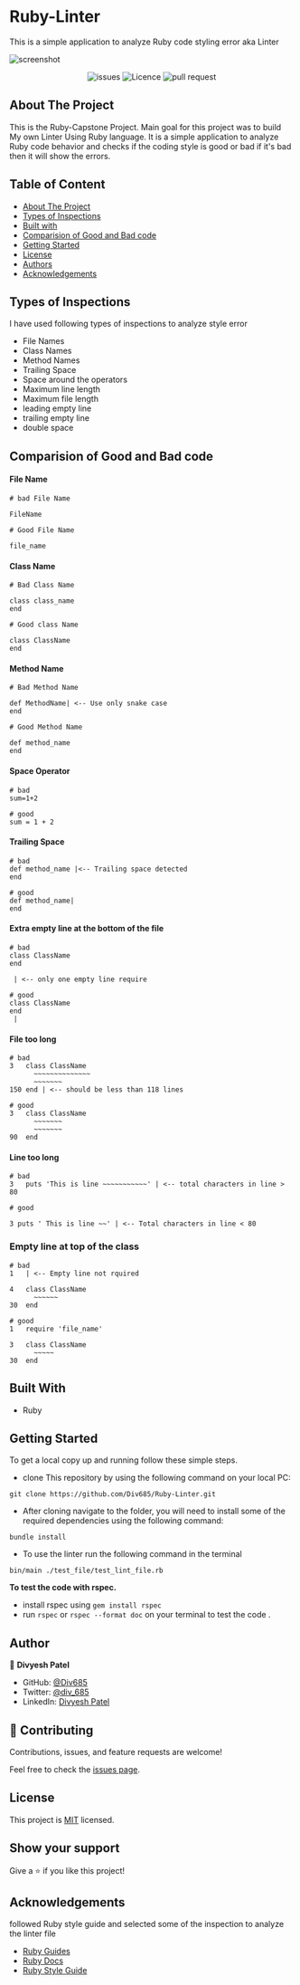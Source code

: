 # Ruby-Linter
This is a simple application to analyze Ruby code styling error aka Linter

![screenshot](./img/screenshot.png)

<p align="center"> 
<img src="https://img.shields.io/github/issues/Div685/Ruby-Linter?style=for-the-badge" alt="issues" >
<img src="https://img.shields.io/github/license/Div685/Ruby-Linter?style=for-the-badge" alt="Licence" >
<img src="https://img.shields.io/github/issues-pr/Div685/Ruby-Linter?style=for-the-badge" alt="pull request" >
</p>

## About The Project

This is the Ruby-Capstone Project. Main goal for this project was to build My own Linter Using Ruby language. It is a simple application to analyze Ruby code behavior and checks if the coding style is good or bad if it's bad then it will show the errors.

## Table of Content
- [About The Project](#about-the-project)
- [Types of Inspections](#types-of-inspections)
- [Built with](#built-with)
- [Comparision of Good and Bad code](#comparision-of-good-and-bad-code)
- [Getting Started](#getting-started)
- [License](#license)
- [Authors](#authors)
- [Acknowledgements](#acknowledgements)

## Types of Inspections

I have used following types of inspections to analyze style error

- File Names
- Class Names
- Method Names
- Trailing Space
- Space around the operators
- Maximum line length
- Maximum file length
- leading empty line
- trailing empty line
- double space

## Comparision of Good and Bad code

#### File Name
```
# bad File Name

FileName

# Good File Name

file_name
```

####  Class Name
```
# Bad Class Name

class class_name
end

# Good class Name

class ClassName
end
```

#### Method Name
```
# Bad Method Name

def MethodName| <-- Use only snake case
end

# Good Method Name

def method_name
end
```


#### Space Operator
```
# bad
sum=1+2

# good
sum = 1 + 2
```

#### Trailing Space
```
# bad
def method_name |<-- Trailing space detected
end

# good
def method_name|
end
```

#### Extra empty line at the bottom of the file
```
# bad
class ClassName
end

 | <-- only one empty line require

# good
class ClassName
end
 |
```

#### File too long
```
# bad
3   class ClassName
      ~~~~~~~~~~~~~~
      ~~~~~~~
150 end | <-- should be less than 118 lines

# good 
3   class ClassName
      ~~~~~~~
      ~~~~~~~
90  end 
```
#### Line too long
```
# bad
3   puts 'This is line ~~~~~~~~~~~' | <-- total characters in line > 80 

# good

3 puts ' This is line ~~' | <-- Total characters in line < 80
```

### Empty line at top of the class
```
# bad
1   | <-- Empty line not rquired

4   class ClassName
      ~~~~~~
30  end

# good
1   require 'file_name'

3   class ClassName
      ~~~~~
30  end
```

## Built With

- Ruby


## Getting Started

To get a local copy up and running follow these simple steps.

- clone This repository by using the following command on your local PC:

```
git clone https://github.com/Div685/Ruby-Linter.git
```
- After cloning navigate to the folder, you will need to install some of the required dependencies using the following command:

```
bundle install
```
- To use the linter run the following command in the terminal
``` 
bin/main ./test_file/test_lint_file.rb
```
**To test the code with rspec.**
  - install rspec using `gem install rspec` 
  - run `rspec` or `rspec --format doc` on your terminal to test the code .

## Author

👤 **Divyesh Patel**

- GitHub: [@Div685](https://github.com/Div685)
- Twitter: [@div_685](https://www.linkedin.com/in/divyesh-patel-2a15a6107)
- LinkedIn: [Divyesh Patel](https://www.linkedin.com/in/divyesh-daxa-patel/)

## 🤝 Contributing

Contributions, issues, and feature requests are welcome!

Feel free to check the [issues page](https://github.com/Div685/Ruby-Linter/issues).

## License

This project is [MIT](https://github.com/Div685/Ruby-Linter/blob/feature/ruby_linter/LICENSE) licensed.

## Show your support

Give a ⭐️ if you like this project!

## Acknowledgements
followed Ruby style guide and selected some of the inspection to analyze the linter file
- [Ruby Guides](https://www.rubyguides.com/)
- [Ruby Docs](https://ruby-doc.org/)
- [Ruby Style Guide](https://rubystyle.guide/)
